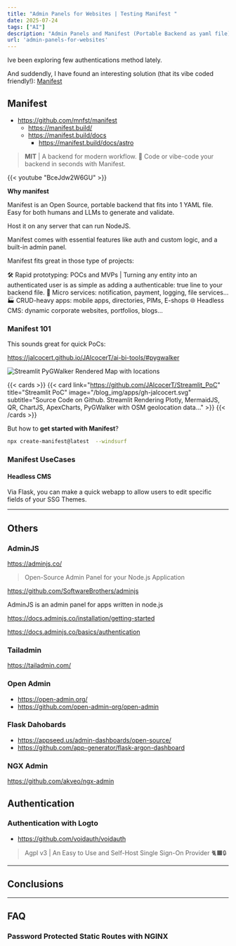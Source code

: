 ```yaml
---
title: "Admin Panels for Websites | Testing Manifest "
date: 2025-07-24
tags: ["AI"]
description: "Admin Panels and Manifest (Portable Backend as yaml file)"
url: 'admin-panels-for-websites'
---
```


Ive been exploring few authentications method lately.

And suddendly, I have found an interesting solution (that its vibe coded friendly!): [Manifest](#manifest)

## Manifest

* https://github.com/mnfst/manifest
    * https://manifest.build/
    * https://manifest.build/docs
        * https://manifest.build/docs/astro

> **MIT** | A backend for modern workflow. 🦚 Code or vibe-code your backend in seconds with Manifest.

<!-- https://www.youtube.com/watch?v=BceJdw2W6GU -->

{{< youtube "BceJdw2W6GU" >}}


**Why manifest**

Manifest is an Open Source, portable backend that fits into 1 YAML file. Easy for both humans and LLMs to generate and validate.

Host it on any server that can run NodeJS.

Manifest comes with essential features like auth and custom logic, and a built-in admin panel.

Manifest fits great in those type of projects:

🛠️ Rapid prototyping: POCs and MVPs | Turning any entity into an authenticated user is as simple as adding a authenticable: true line to your backend file.
🧩 Micro services: notification, payment, logging, file services...
🏭 CRUD-heavy apps: mobile apps, directories, PIMs, E-shops
🌐 Headless CMS: dynamic corporate websites, portfolios, blogs...

### Manifest 101

This sounds great for quick PoCs:

https://jalcocert.github.io/JAlcocerT/ai-bi-tools/#pygwalker

![Streamlit PyGWalker Rendered Map with locations](/blog_img/apps/streamlit/st_pygwalker_map.png)

{{< cards >}}
  {{< card link="https://github.com/JAlcocerT/Streamlit_PoC" title="Streamlit PoC" image="/blog_img/apps/gh-jalcocert.svg" subtitle="Source Code on Github. Streamlit Rendering Plotly, MermaidJS, QR, ChartJS, ApexCharts, PyGWalker with OSM geolocation data..." >}}
{{< /cards >}}

But how to **get started with Manifest**?


```sh
npx create-manifest@latest  --windsurf
```

### Manifest UseCases

#### Headless CMS

Via Flask, you can make a quick webapp to allow users to edit specific fields of your SSG Themes.

---

## Others

### AdminJS

https://adminjs.co/

> Open-Source Admin Panel for your Node.js Application

https://github.com/SoftwareBrothers/adminjs

AdminJS is an admin panel for apps written in node.js

https://docs.adminjs.co/installation/getting-started

https://docs.adminjs.co/basics/authentication

### Tailadmin

https://tailadmin.com/

### Open Admin

* https://open-admin.org/
* https://github.com/open-admin-org/open-admin

### Flask Dahobards

* https://appseed.us/admin-dashboards/open-source/
* https://github.com/app-generator/flask-argon-dashboard


###  NGX Admin

https://github.com/akveo/ngx-admin

## Authentication

### Authentication with Logto

* https://github.com/voidauth/voidauth

> Agpl v3 | An Easy to Use and Self-Host Single Sign-On Provider 🐈‍⬛🔒

---

## Conclusions


---

## FAQ

### Password Protected Static Routes with NGINX 